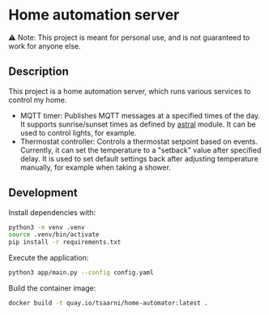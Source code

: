 # Home automation server

⚠️ Note: This project is meant for personal use, and is not guaranteed to work for anyone else.

## Description

This project is a home automation server, which runs various services to control my home.

- MQTT timer: Publishes MQTT messages at a specified times of the day.
  It supports sunrise/sunset times as defined by [astral](https://astral.readthedocs.io/en/latest/) module.
  It can be used to control lights, for example.
- Thermostat controller: Controls a thermostat setpoint based on events.
  Currently, it can set the temperature to a "setback" value after specified delay.
  It is used to set default settings back after adjusting temperature manually, for example when taking a shower.

## Development

Install dependencies with:

```bash
python3 -m venv .venv
source .venv/bin/activate
pip install -r requirements.txt
```

Execute the application:

```bash
python3 app/main.py --config config.yaml
```

Build the container image:

```bash
docker build -t quay.io/tsaarni/home-automator:latest .
```
